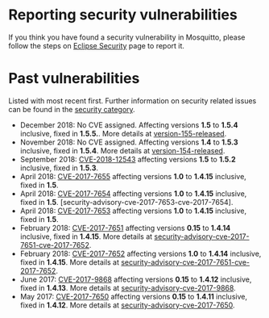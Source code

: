 <!--
.. title: Security
.. slug: security
.. date: 2018-02-07 10:52:50 UTC
.. tags:
.. category:
.. link:
.. description:
.. type: text
-->

# Reporting security vulnerabilities

If you think you have found a security vulnerability in Mosquitto, please
follow the steps on [Eclipse Security] page to report it.

# Past vulnerabilities

Listed with most recent first. Further information on security related issues
can be found in the [security category].

* December 2018: No CVE assigned. Affecting versions **1.5** to **1.5.4**
  inclusive, fixed in **1.5.5.**. More details at [version-155-released].
* November 2018: No CVE assigned. Affecting versions **1.4** to **1.5.3**
  inclusive, fixed in **1.5.4**. More details at [version-154-released].
* September 2018: [CVE-2018-12543] affecting versions **1.5** to **1.5.2**
  inclusive, fixed in **1.5.3**.
* April 2018: [CVE-2017-7655] affecting versions **1.0** to **1.4.15**
  inclusive, fixed in **1.5**.
* April 2018: [CVE-2017-7654] affecting versions **1.0** to **1.4.15**
  inclusive, fixed in **1.5**.
  [security-advisory-cve-2017-7653-cve-2017-7654].
* April 2018: [CVE-2017-7653] affecting versions **1.0** to **1.4.15**
  inclusive, fixed in **1.5**.
* February 2018: [CVE-2017-7651] affecting versions **0.15** to **1.4.14**
  inclusive, fixed in **1.4.15**. More details at
  [security-advisory-cve-2017-7651-cve-2017-7652].
* February 2018: [CVE-2017-7652] affecting versions **1.0** to **1.4.14**
  inclusive, fixed in **1.4.15**. More details at
  [security-advisory-cve-2017-7651-cve-2017-7652].
* June 2017: [CVE-2017-9868] affecting versions **0.15** to **1.4.12**
  inclusive, fixed in **1.4.13**. More details at
  [security-advisory-cve-2017-9868].
* May 2017: [CVE-2017-7650] affecting versions **0.15** to **1.4.11**
  inclusive, fixed in **1.4.12**. More details at
  [security-advisory-cve-2017-7650].

[version-155-released]: /2018/11/version-155-released/
[version-154-released]: /2018/11/version-154-released/
[security-advisory-cve-2018-12543]: /2018/09/security-advisory-cve-2018-12543/
[security-advisory-cve-2017-7651-cve-2017-7652]: /2018/02/security-advisory-cve-2017-7651-cve-2017-7652/
[security-advisory-cve-2017-7650]: /2017/05/security-advisory-cve-2017-7650/
[security-advisory-cve-2017-9868]: /2017/06/security-advisory-cve-2017-9868/

[Eclipse Security]: https://www.eclipse.org/security/
[security category]: /blog/categories/security/

[CVE-2018-12543]: https://cve.mitre.org/cgi-bin/cvename.cgi?name=CVE-2018-12543
[CVE-2017-9868]: https://cve.mitre.org/cgi-bin/cvename.cgi?name=CVE-2017-9868
[CVE-2017-7655]: https://cve.mitre.org/cgi-bin/cvename.cgi?name=CVE-2017-7652
[CVE-2017-7654]: https://cve.mitre.org/cgi-bin/cvename.cgi?name=CVE-2017-7652
[CVE-2017-7653]: https://cve.mitre.org/cgi-bin/cvename.cgi?name=CVE-2017-7652
[CVE-2017-7652]: https://cve.mitre.org/cgi-bin/cvename.cgi?name=CVE-2017-7652
[CVE-2017-7651]: https://cve.mitre.org/cgi-bin/cvename.cgi?name=CVE-2017-7651
[CVE-2017-7650]: https://cve.mitre.org/cgi-bin/cvename.cgi?name=CVE-2017-7650
